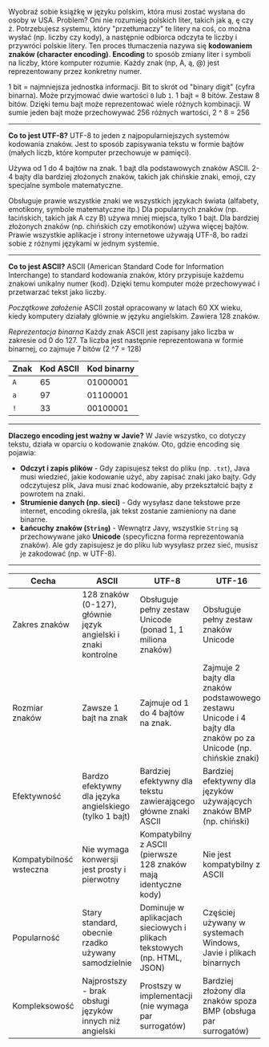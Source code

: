Wyobraź sobie książkę w języku polskim, która musi zostać wysłana do osoby w USA. Problem? Oni nie rozumieją polskich liter, takich jak ą, ę czy ż. Potrzebujesz systemu, który "przetłumaczy" te litery na coś, co można wysłać (np. liczby czy kody), a następnie odbiorca odczyta te liczby i przywróci polskie litery. Ten proces tłumaczenia nazywa się **kodowaniem znaków (character encoding)**.
**Encoding** to sposób zmiany liter i symboli na liczby, które komputer rozumie. Każdy znak (np, A, ą, @) jest reprezentowany przez konkretny numer.

1 bit = najmniejsza jednostka informacji. Bit to skrót od "binary digit" (cyfra binarna). Może przyjmować dwie wartości `0` lub `1`.
1 bajt = 8 bitów. Zestaw 8 bitów. Dzięki temu bajt może reprezentować wiele różnych kombinacji. W sumie jeden bajt może przechowywać 256 różnych wartości, 2 ^ 8 = 256

---
**Co to jest UTF-8?**
UTF-8 to jeden z najpopularniejszych systemów kodowania znaków. Jest to sposób zapisywania tekstu w formie bajtów (małych liczb, które komputer przechowuje w pamięci).

Używa od 1 do 4 bajtów na znak.
1 bajt dla podstawowych znaków ASCII.
2-4 bajty dla bardziej złożonych znaków, takich jak chińskie znaki, emoji, czy specjalne symbole matematyczne.

Obsługuje prawie wszystkie znaki we wszystkich językach świata (alfabety, emotikony, symbole matematyczne itp.)
Dla popularnych znaków (np. łacińskich, takich jak A czy B) używa mniej miejsca, tylko 1 bajt. Dla bardziej złożonych znaków (np. chińskich czy emotikonów) używa więcej bajtów.
Prawie wszystkie aplikacje i strony internetowe używają UTF-8, bo radzi sobie z różnymi językami w jednym systemie.

---

**Co to jest ASCII?**
ASCII (American Standard Code for Information Interchange) to standard kodowania znaków, który przypisuje każdemu znakowi unikalny numer (kod). Dzięki temu komputer może przechowywać i przetwarzać tekst jako liczby.

*Początkowe założenie*
ASCII został opracowany w latach 60 XX wieku, kiedy komputery działały głównie w języku angielskim.
Zawiera 128 znaków.

*Reprezentacja binarna*
Każdy znak ASCII jest zapisany jako liczba w zakresie od 0 do 127. Ta liczba jest następnie reprezentowana w formie binarnej, co zajmuje 7 bitów (2 ^7 = 128)

| Znak | Kod ASCII | Kod binarny |
| ---- | --------- | ----------- |
| `A`  | 65        | 01000001    |
| `a`  | 97        | 01100001    |
| `!`  | 33        | 00100001    |


---
**Dlaczego encoding jest ważny w Javie?**
W Javie wszystko, co dotyczy tekstu, działa w oparciu o kodowanie znaków. Oto, gdzie encoding się pojawia:
- **Odczyt i zapis plików** - Gdy zapisujesz tekst do pliku (np. `.txt`), Java musi wiedzieć, jakie kodowanie użyć, aby zapisać znaki jako bajty. Gdy odczytujesz plik, Java musi znać kodowanie, aby przekształcić bajty z powrotem na znaki.
- **Strumienie danych (np. sieci)** - Gdy wysyłasz dane tekstowe prze internet, encoding określa, jak tekst zostanie zamieniony na dane binarne.
- **Łańcuchy znaków (`String`)** - Wewnątrz Javy, wszystkie `String` są przechowywane jako **Unicode** (specyficzna forma reprezentowania znaków). Ale gdy zapisujesz je do pliku lub wysyłasz przez sieć, musisz je zakodować (np. w UTF-8).

---

| Cecha                   | ASCII                                                         | UTF-8                                                                   | UTF-16                                                                                                          |
| ----------------------- | ------------------------------------------------------------- | ----------------------------------------------------------------------- | --------------------------------------------------------------------------------------------------------------- |
| Zakres znaków           | 128 znaków (0-127), głównie język angielski i znaki kontrolne | Obsługuje pełny zestaw Unicode (ponad 1, 1 miliona znaków)              | Obsługuje pełny zestaw znaków Unicode                                                                           |
| Rozmiar znaków          | Zawsze 1 bajt na znak                                         | Zajmuje od 1 do 4 bajtów na znak.                                       | Zajmuje 2 bajty dla znaków podstawowego zestawu Unicode i 4 bajty dla znaków po za Unicode (np. chińskie znaki) |
| Efektywność             | Bardzo efektywny dla języka angielskiego (tylko 1 bajt)       | Bardziej efektywny dla tekstu zawierającego główne znaki ASCII          | Bardziej efektywny dla języków używających znaków BMP (np. chiński)                                             |
| Kompatybilność wsteczna | Nie wymaga konwersji jest prosty i pierwotny                  | Kompatybilny z ASCII (pierwsze 128 znaków mają identyczne kody)         | Nie jest kompatybilny z ASCII                                                                                   |
| Popularność             | Stary standard, obecnie rzadko używany samodzielnie           | Dominuje w aplikacjach sieciowych i plikach tekstowych (np. HTML, JSON) | Częściej używany w systemach Windows, Javie i plikach binarnych                                                 |
| Kompleksowość           | Najprostszy - brak obsługi języków innych niż angielski       | Prostszy w implementacji (nie wymaga par surrogatów)                    | Bardziej złożony dla znaków spoza BMP (obsługa par surrogatów)                                                  |
